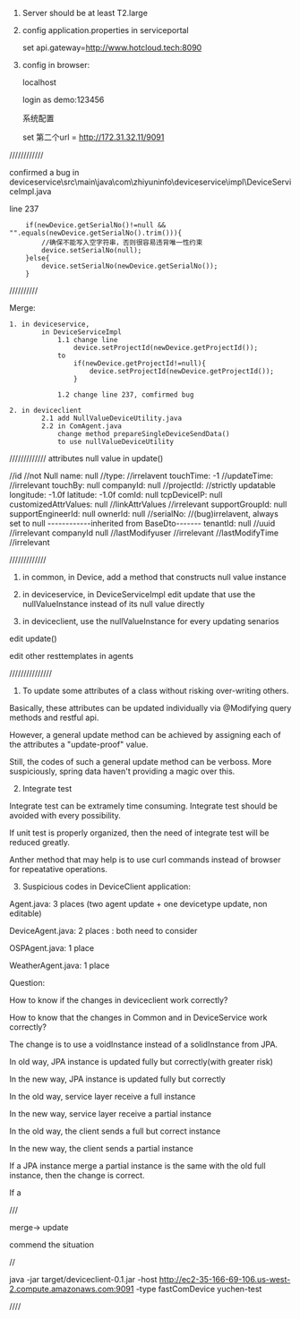 1. Server should be at least T2.large

2. config application.properties in serviceportal

	set api.gateway=http://www.hotcloud.tech:8090

3. config in browser:

	localhost
	
	login as demo:123456
	
	系统配置
	
	set 第二个url = http://172.31.32.11/9091
	
////////////

confirmed a bug in deviceservice\src\main\java\com\zhiyuninfo\deviceservice\impl\DeviceServiceImpl.java

line 237

		if(newDevice.getSerialNo()!=null && "".equals(newDevice.getSerialNo().trim())){
			//确保不能写入空字符串，否则很容易违背唯一性约束
			device.setSerialNo(null);
		}else{
			device.setSerialNo(newDevice.getSerialNo());
		}
		
//////////

Merge:

	1. in deviceservice, 
			in DeviceServiceImpl
				1.1 change line 
					device.setProjectId(newDevice.getProjectId());
				to 
					if(newDevice.getProjectId!=null){
						device.setProjectId(newDevice.getProjectId());
					}

				1.2 change line 237, comfirmed bug
				
	2. in deviceclient
			2.1 add NullValueDeviceUtility.java
			2.2 in ComAgent.java
				change method prepareSingleDeviceSendData()
				to use nullValueDeviceUtility
				
/////////////
attributes				null value in update()			


//id					//not Null
name:					null
//type: 				//irrelavent
touchTime:				-1
//updateTime:				//irrelevant
touchBy:				null
companyId:				null
//projectId: 				//strictly updatable
longitude:				-1.0f
latitude:				-1.0f
comId:					null
tcpDeviceIP:				null
customizedAttrValues: 			null
//linkAttrValues			//irrelevant
supportGroupId:				null
supportEngineerId:			null
ownerId:				null
//serialNo: 				//(bug)irrelavent, always set to null
------------inherited from BaseDto-------
tenantId:				null
//uuid					//irrelevant
companyId				null
//lastModifyuser			//irrelevant
//lastModifyTime			//irrelevant
				
/////////////
1. in common, 
	in Device,
	  add a method that constructs null value instance
	  
2. in deviceservice,
	in DeviceServiceImpl
		edit update that use the nullValueInstance instead of its null value directly
		
3. in deviceclient, 
	 use the nullValueInstance for every updating senarios

edit update()

edit other resttemplates in agents		

///////////////

1. To update some attributes of a class without risking over-writing others.

Basically, these attributes can be updated individually via @Modifying query methods and restful api.

However, a general update method can be achieved by assigning each of the attributes a "update-proof" value. 

Still, the codes of such a general update method can be verboss. More suspiciously, spring data haven't providing a 
magic over this. 

2. Integrate test

Integrate test can be extramely time consuming. Integrate test should be avoided with every possibility. 

If unit test is properly organized, then the need of integrate test will be reduced greatly. 


Anther method that may help is to use curl commands instead of browser for repeatative operations.

3. Suspicious codes in DeviceClient application:

Agent.java: 3 places (two agent update + one devicetype update, non editable)

DeviceAgent.java: 2 places : both need to consider

OSPAgent.java: 1 place

WeatherAgent.java: 1 place	

Question: 

How to know if the changes in deviceclient work correctly?

How to know that the changes in Common and in DeviceService work correctly?

The change is to use a voidInstance instead of a solidInstance from JPA.

In old way, JPA instance is updated fully but correctly(with greater risk)

In the new way, JPA instance is updated fully but correctly

In the old way, service layer receive a full instance

In the new way, service layer receive a partial instance

In the old way, the client sends a full but correct instance

In the new way, the client sends a partial instance

If a JPA instance merge a partial instance is the same with the old full instance, then the change is correct. 



If a


///

merge-> update

commend the situation

//

java -jar target/deviceclient-0.1.jar -host http://ec2-35-166-69-106.us-west-2.compute.amazonaws.com:9091 -type fastComDevice yuchen-test


////